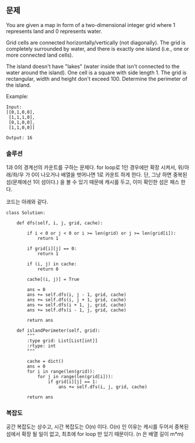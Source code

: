## 문제

You are given a map in form of a two-dimensional integer grid where 1 represents land and 0 represents water.

Grid cells are connected horizontally/vertically (not diagonally). The grid is completely surrounded by water, and there is exactly one island (i.e., one or more connected land cells).

The island doesn't have "lakes" (water inside that isn't connected to the water around the island). One cell is a square with side length 1. The grid is rectangular, width and height don't exceed 100. Determine the perimeter of the island.

 

Example:
```
Input:
[[0,1,0,0],
 [1,1,1,0],
 [0,1,0,0],
 [1,1,0,0]]

Output: 16
```

### 솔루션
1과 0의 경계선의 카운트를 구하는 문제다. for loop로 1인 경우에만 확장 시켜서, 위/아래/좌/우 가 0이 나오거나 배열을 벗어나면 1로 카운트 하게 한다.
단, 그냥 하면 중복된 섬(문제에선 1이 섬이다.) 을 볼 수 있기 때문에 캐시를 두고, 이미 확인한 섬은 패스 한다.

코드는 아래와 같다.

```python3
class Solution:

    def dfs(self, i, j, grid, cache):

        if i < 0 or j < 0 or i >= len(grid) or j >= len(grid[i]):
            return 1

        if grid[i][j] == 0:
            return 1

        if (i, j) in cache:
            return 0

        cache[(i, j)] = True

        ans = 0
        ans += self.dfs(i, j - 1, grid, cache)
        ans += self.dfs(i, j + 1, grid, cache)
        ans += self.dfs(i + 1, j, grid, cache)
        ans += self.dfs(i - 1, j, grid, cache)

        return ans

    def islandPerimeter(self, grid):
        """
        :type grid: List[List[int]]
        :rtype: int
        """

        cache = dict()
        ans = 0
        for i in range(len(grid)):
            for j in range(len(grid[i])):
                if grid[i][j] == 1:
                    ans += self.dfs(i, j, grid, cache)

        return ans
```

### 복잡도
공간 복잡도는 상수고, 시간 복잡도는 O(n) 이다. 
O(n) 인 이유는 캐시를 두어서 중복된 섬에서 확장 될 일이 없고, 최초에 for loop 만 있기 때문이다. (n 은 배열 길이 m*m)

